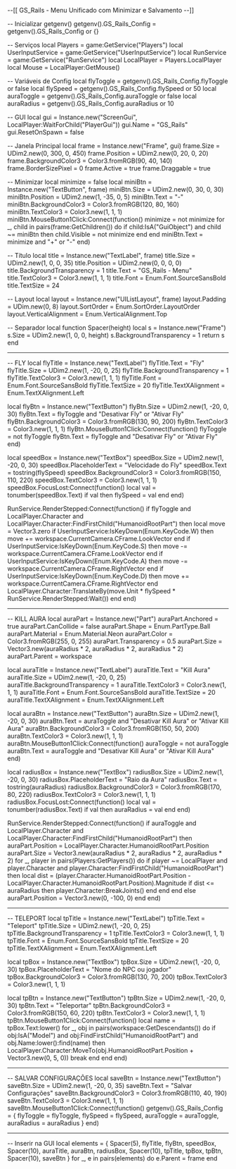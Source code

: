 --[[
    GS_Rails - Menu Unificado com Minimizar e Salvamento
--]]

-- Inicializar getgenv()
getgenv().GS_Rails_Config = getgenv().GS_Rails_Config or {}

-- Serviços
local Players = game:GetService("Players")
local UserInputService = game:GetService("UserInputService")
local RunService = game:GetService("RunService")
local LocalPlayer = Players.LocalPlayer
local Mouse = LocalPlayer:GetMouse()

-- Variáveis de Config
local flyToggle = getgenv().GS_Rails_Config.flyToggle or false
local flySpeed = getgenv().GS_Rails_Config.flySpeed or 50
local auraToggle = getgenv().GS_Rails_Config.auraToggle or false
local auraRadius = getgenv().GS_Rails_Config.auraRadius or 10

-- GUI
local gui = Instance.new("ScreenGui", LocalPlayer:WaitForChild("PlayerGui"))
gui.Name = "GS_Rails"
gui.ResetOnSpawn = false

-- Janela Principal
local frame = Instance.new("Frame", gui)
frame.Size = UDim2.new(0, 300, 0, 450)
frame.Position = UDim2.new(0, 20, 0, 20)
frame.BackgroundColor3 = Color3.fromRGB(90, 40, 140)
frame.BorderSizePixel = 0
frame.Active = true
frame.Draggable = true

-- Minimizar
local minimize = false
local miniBtn = Instance.new("TextButton", frame)
miniBtn.Size = UDim2.new(0, 30, 0, 30)
miniBtn.Position = UDim2.new(1, -35, 0, 5)
miniBtn.Text = "-"
miniBtn.BackgroundColor3 = Color3.fromRGB(120, 80, 160)
miniBtn.TextColor3 = Color3.new(1, 1, 1)
miniBtn.MouseButton1Click:Connect(function()
	minimize = not minimize
	for _, child in pairs(frame:GetChildren()) do
		if child:IsA("GuiObject") and child ~= miniBtn then
			child.Visible = not minimize
		end
	end
	miniBtn.Text = minimize and "+" or "-"
end)

-- Título
local title = Instance.new("TextLabel", frame)
title.Size = UDim2.new(1, 0, 0, 35)
title.Position = UDim2.new(0, 0, 0, 0)
title.BackgroundTransparency = 1
title.Text = "GS_Rails - Menu"
title.TextColor3 = Color3.new(1, 1, 1)
title.Font = Enum.Font.SourceSansBold
title.TextSize = 24

-- Layout
local layout = Instance.new("UIListLayout", frame)
layout.Padding = UDim.new(0, 8)
layout.SortOrder = Enum.SortOrder.LayoutOrder
layout.VerticalAlignment = Enum.VerticalAlignment.Top

-- Separador
local function Spacer(height)
	local s = Instance.new("Frame")
	s.Size = UDim2.new(1, 0, 0, height)
	s.BackgroundTransparency = 1
	return s
end

---------------------------------------------------------------
-- FLY
local flyTitle = Instance.new("TextLabel")
flyTitle.Text = "Fly"
flyTitle.Size = UDim2.new(1, -20, 0, 25)
flyTitle.BackgroundTransparency = 1
flyTitle.TextColor3 = Color3.new(1, 1, 1)
flyTitle.Font = Enum.Font.SourceSansBold
flyTitle.TextSize = 20
flyTitle.TextXAlignment = Enum.TextXAlignment.Left

local flyBtn = Instance.new("TextButton")
flyBtn.Size = UDim2.new(1, -20, 0, 30)
flyBtn.Text = flyToggle and "Desativar Fly" or "Ativar Fly"
flyBtn.BackgroundColor3 = Color3.fromRGB(130, 90, 200)
flyBtn.TextColor3 = Color3.new(1, 1, 1)
flyBtn.MouseButton1Click:Connect(function()
	flyToggle = not flyToggle
	flyBtn.Text = flyToggle and "Desativar Fly" or "Ativar Fly"
end)

local speedBox = Instance.new("TextBox")
speedBox.Size = UDim2.new(1, -20, 0, 30)
speedBox.PlaceholderText = "Velocidade do Fly"
speedBox.Text = tostring(flySpeed)
speedBox.BackgroundColor3 = Color3.fromRGB(150, 110, 220)
speedBox.TextColor3 = Color3.new(1, 1, 1)
speedBox.FocusLost:Connect(function()
	local val = tonumber(speedBox.Text)
	if val then flySpeed = val end
end)

RunService.RenderStepped:Connect(function()
	if flyToggle and LocalPlayer.Character and LocalPlayer.Character:FindFirstChild("HumanoidRootPart") then
		local move = Vector3.zero
		if UserInputService:IsKeyDown(Enum.KeyCode.W) then move += workspace.CurrentCamera.CFrame.LookVector end
		if UserInputService:IsKeyDown(Enum.KeyCode.S) then move -= workspace.CurrentCamera.CFrame.LookVector end
		if UserInputService:IsKeyDown(Enum.KeyCode.A) then move -= workspace.CurrentCamera.CFrame.RightVector end
		if UserInputService:IsKeyDown(Enum.KeyCode.D) then move += workspace.CurrentCamera.CFrame.RightVector end
		LocalPlayer.Character:TranslateBy(move.Unit * flySpeed * RunService.RenderStepped:Wait())
	end
end)

---------------------------------------------------------------
-- KILL AURA
local auraPart = Instance.new("Part")
auraPart.Anchored = true
auraPart.CanCollide = false
auraPart.Shape = Enum.PartType.Ball
auraPart.Material = Enum.Material.Neon
auraPart.Color = Color3.fromRGB(255, 0, 255)
auraPart.Transparency = 0.5
auraPart.Size = Vector3.new(auraRadius * 2, auraRadius * 2, auraRadius * 2)
auraPart.Parent = workspace

local auraTitle = Instance.new("TextLabel")
auraTitle.Text = "Kill Aura"
auraTitle.Size = UDim2.new(1, -20, 0, 25)
auraTitle.BackgroundTransparency = 1
auraTitle.TextColor3 = Color3.new(1, 1, 1)
auraTitle.Font = Enum.Font.SourceSansBold
auraTitle.TextSize = 20
auraTitle.TextXAlignment = Enum.TextXAlignment.Left

local auraBtn = Instance.new("TextButton")
auraBtn.Size = UDim2.new(1, -20, 0, 30)
auraBtn.Text = auraToggle and "Desativar Kill Aura" or "Ativar Kill Aura"
auraBtn.BackgroundColor3 = Color3.fromRGB(150, 50, 200)
auraBtn.TextColor3 = Color3.new(1, 1, 1)
auraBtn.MouseButton1Click:Connect(function()
	auraToggle = not auraToggle
	auraBtn.Text = auraToggle and "Desativar Kill Aura" or "Ativar Kill Aura"
end)

local radiusBox = Instance.new("TextBox")
radiusBox.Size = UDim2.new(1, -20, 0, 30)
radiusBox.PlaceholderText = "Raio da Aura"
radiusBox.Text = tostring(auraRadius)
radiusBox.BackgroundColor3 = Color3.fromRGB(170, 80, 220)
radiusBox.TextColor3 = Color3.new(1, 1, 1)
radiusBox.FocusLost:Connect(function()
	local val = tonumber(radiusBox.Text)
	if val then auraRadius = val end
end)

RunService.RenderStepped:Connect(function()
	if auraToggle and LocalPlayer.Character and LocalPlayer.Character:FindFirstChild("HumanoidRootPart") then
		auraPart.Position = LocalPlayer.Character.HumanoidRootPart.Position
		auraPart.Size = Vector3.new(auraRadius * 2, auraRadius * 2, auraRadius * 2)
		for _, player in pairs(Players:GetPlayers()) do
			if player ~= LocalPlayer and player.Character and player.Character:FindFirstChild("HumanoidRootPart") then
				local dist = (player.Character.HumanoidRootPart.Position - LocalPlayer.Character.HumanoidRootPart.Position).Magnitude
				if dist <= auraRadius then
					player.Character:BreakJoints()
				end
			end
		end
	else
		auraPart.Position = Vector3.new(0, -100, 0)
	end
end)

---------------------------------------------------------------
-- TELEPORT
local tpTitle = Instance.new("TextLabel")
tpTitle.Text = "Teleport"
tpTitle.Size = UDim2.new(1, -20, 0, 25)
tpTitle.BackgroundTransparency = 1
tpTitle.TextColor3 = Color3.new(1, 1, 1)
tpTitle.Font = Enum.Font.SourceSansBold
tpTitle.TextSize = 20
tpTitle.TextXAlignment = Enum.TextXAlignment.Left

local tpBox = Instance.new("TextBox")
tpBox.Size = UDim2.new(1, -20, 0, 30)
tpBox.PlaceholderText = "Nome do NPC ou jogador"
tpBox.BackgroundColor3 = Color3.fromRGB(130, 70, 200)
tpBox.TextColor3 = Color3.new(1, 1, 1)

local tpBtn = Instance.new("TextButton")
tpBtn.Size = UDim2.new(1, -20, 0, 30)
tpBtn.Text = "Teleportar"
tpBtn.BackgroundColor3 = Color3.fromRGB(150, 60, 220)
tpBtn.TextColor3 = Color3.new(1, 1, 1)
tpBtn.MouseButton1Click:Connect(function()
	local name = tpBox.Text:lower()
	for _, obj in pairs(workspace:GetDescendants()) do
		if obj:IsA("Model") and obj:FindFirstChild("HumanoidRootPart") and obj.Name:lower():find(name) then
			LocalPlayer.Character:MoveTo(obj.HumanoidRootPart.Position + Vector3.new(0, 5, 0))
			break
		end
	end
end)

---------------------------------------------------------------
-- SALVAR CONFIGURAÇÕES
local saveBtn = Instance.new("TextButton")
saveBtn.Size = UDim2.new(1, -20, 0, 35)
saveBtn.Text = "Salvar Configurações"
saveBtn.BackgroundColor3 = Color3.fromRGB(110, 40, 190)
saveBtn.TextColor3 = Color3.new(1, 1, 1)
saveBtn.MouseButton1Click:Connect(function()
	getgenv().GS_Rails_Config = {
		flyToggle = flyToggle,
		flySpeed = flySpeed,
		auraToggle = auraToggle,
		auraRadius = auraRadius
	}
end)

---------------------------------------------------------------
-- Inserir na GUI
local elements = {
	Spacer(5),
	flyTitle, flyBtn, speedBox,
	Spacer(10),
	auraTitle, auraBtn, radiusBox,
	Spacer(10),
	tpTitle, tpBox, tpBtn,
	Spacer(10),
	saveBtn
}
for _, e in pairs(elements) do e.Parent = frame end

